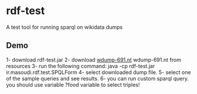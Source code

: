 # rdf-test
A test tool for running sparql on wikidata dumps
## Demo
1- download rdf-test.jar
2- download [wdump-691.nt](https://github.com/rmasoudi/rdf-test/raw/master/resources/wdump-691.nt) wdump-691.nt from resources
3- run the following command:
  java -cp rdf-test.jar ir.masoudi.rdf.test.SPQLForm
4- select downloaded dump file.
5- select one of the sample queries and see results.
6- you can run custom sparql query. you should use variable ?food variable to select triples!
